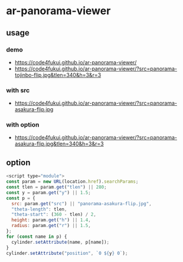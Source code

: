 # ar-panorama-viewer

## usage

### demo

- https://code4fukui.github.io/ar-panorama-viewer/
- https://code4fukui.github.io/ar-panorama-viewer/?src=panorama-tojinbo-flip.jpg&tlen=340&h=3&r=3

### with src

- https://code4fukui.github.io/ar-panorama-viewer/?src=panorama-asakura-flip.jpg

### with option

- https://code4fukui.github.io/ar-panorama-viewer/?src=panorama-asakura-flip.jpg&tlen=340&h=3&r=3

## option

```js
<script type="module">
const param = new URL(location.href).searchParams;
const tlen = param.get("tlen") || 280;
const y = param.get("y") || 1.5;
const p = {
  src: param.get("src") || "panorama-asakura-flip.jpg",
  "theta-length": tlen,
  "theta-start": (360 - tlen) / 2,
  height: param.get("h") || 1.4,
  radius: param.get("r") || 1.5,
};
for (const name in p) {
  cylinder.setAttribute(name, p[name]);
}
cylinder.setAttribute("position", `0 ${y} 0`);
```
